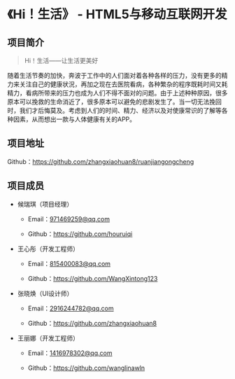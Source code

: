 《Hi！生活》 - HTML5与移动互联网开发
=
项目简介
-
> Hi！生活——让生活更美好

随着生活节奏的加快，奔波于工作中的人们面对着各种各样的压力，没有更多的精力来关注自己的健康状況，再加之现在去医院看病，各种繁杂的程序既耗时间又耗精力，看病所带来的压力也成为人们不得不面对的问题。由于上述种种原因，很多原本可以挽救的生命消近了，很多原本可以避免的悲剧发生了。当一切无法挽回时，我们才后悔莫及。考虑到人们的时间、精力、经济以及对使康常识的了解等各种因素，从而想出一款与人体健康有关的APP。

项目地址
-

Github：https://github.com/zhangxiaohuan8/ruanjiangongcheng

项目成员
-

* 候瑞琪（项目经理）

  * Email：971469259@qq.com

  * Github：https://github.com/houruiqi

* 王心彤（开发工程师）

  * Email：815400083@qq.com

  * Github：https://github.com/WangXintong123

* 张晓焕（UI设计师）

  * Email：2916244782@qq.com

  * Github：https://github.com/zhangxiaohuan8

* 王丽娜（开发工程师）

  * Email：1416978302@qq.com

  * Github：https://github.com/wanglinawln
